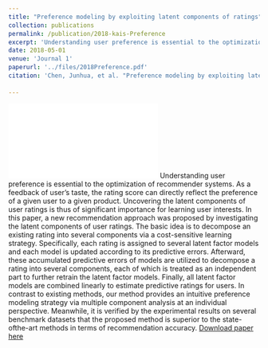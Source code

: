 ```yaml
---
title: "Preference modeling by exploiting latent components of ratings"
collection: publications
permalink: /publication/2018-kais-Preference
excerpt: 'Understanding user preference is essential to the optimization of recommender systems. As a feedback of user’s taste, the rating score can directly reflect the preference of a given user to a given product. Uncovering the latent components of user ratings is thus of significant importance for learning user interests. In this paper, a new recommendation approach was proposed by investigating the latent components of user ratings. The basic idea is to decompose an existing rating into several components via a cost-sensitive learning strategy. Specifically, each rating is assigned to several latent factor models and each model is updated according to its predictive errors. Afterward, these accumulated predictive errors of models are utilized to decompose a rating into several components, each of which is treated as an independent part to further retrain the latent factor models. Finally, all latent factor models are combined linearly to estimate predictive ratings for users. In contrast to existing methods, our method provides an intuitive preference modeling strategy via multiple component analysis at an individual perspective. Meanwhile, it is verified by the experimental results on several benchmark datasets that the proposed method is superior to the state-ofthe-art methods in terms of recommendation accuracy.'
date: 2018-05-01
venue: 'Journal 1'
paperurl: '../files/2018Preference.pdf'
citation: 'Chen, Junhua, et al. "Preference modeling by exploiting latent components of ratings." Knowledge and Information Systems (2018): 1-27.'

---
```

![Model Mothed](../images/2018LCR.pdf)
Understanding user preference is essential to the optimization of recommender systems. As a feedback of user’s taste, the rating score can directly reflect the preference of a given user to a given product. Uncovering the latent components of user ratings is thus of significant importance for learning user interests. In this paper, a new recommendation approach was proposed by investigating the latent components of user ratings. The basic idea is to decompose an existing rating into several components via a cost-sensitive learning strategy. Specifically, each rating is assigned to several latent factor models and each model is updated according to its predictive errors. Afterward, these accumulated predictive errors of models are utilized to decompose a rating into several components, each of which is treated as an independent part to further retrain the latent factor models. Finally, all latent factor models are combined linearly to estimate predictive ratings for users. In contrast to existing methods, our method provides an intuitive preference modeling strategy via multiple component analysis at an individual perspective. Meanwhile, it is verified by the experimental results on several benchmark datasets that the proposed method is superior to the state-ofthe-art methods in terms of recommendation accuracy.
[Download paper here](../files/2018Preference.pdf)
